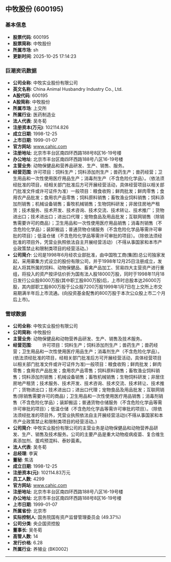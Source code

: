 ## 中牧股份 (600195)

### 基本信息

- **股票代码**: 600195
- **股票简称**: 中牧股份
- **所属市场**: sh
- **更新时间**: 2025-10-25 17:14:23

### 巨潮资讯数据

- **公司全称**: 中牧实业股份有限公司
- **英文名称**: China Animal Husbandry Industry Co., Ltd.
- **A股代码**: 600195
- **A股简称**: 中牧股份
- **所属市场**: 上交所
- **所属行业**: 医药制造业
- **法人代表**: 吴冬荀
- **注册资本(万元)**: 102114.826
- **成立日期**: 1998-12-25
- **上市日期**: 1999-01-07
- **官方网站**: www.cahic.com
- **注册地址**: 北京市丰台区南四环西路188号8区16-19号楼
- **办公地址**: 北京市丰台区南四环西路188号八区16-19号楼
- **主营业务**: 动物保健品和营养品研发、生产、销售、服务。
- **经营范围**: 许可项目：饲料生产；饲料添加剂生产；兽药生产；兽药经营；卫生用品和一次性使用医疗用品生产；消毒剂生产（不含危险化学品）。（依法须经批准的项目，经相关部门批准后方可开展经营活动，具体经营项目以相关部门批准文件或许可证件为准）一般项目：粮食收购；鲜肉批发；鲜肉零售；食用农产品批发；食用农产品零售；饲料原料销售；畜牧渔业饲料销售；饲料添加剂销售；机械设备销售；畜牧机械销售；生物饲料研发；非居住房地产租赁；技术服务、技术开发、技术咨询、技术交流、技术转让、技术推广；货物进出口；技术进出口；进出口代理；宠物食品及用品批发；互联网销售（除销售需要许可的商品）；卫生用品和一次性使用医疗用品销售；消毒剂销售（不含危险化学品）；装卸搬运；普通货物仓储服务（不含危险化学品等需许可审批的项目）；低温仓储（不含危险化学品等需许可审批的项目）。（除依法须经批准的项目外，凭营业执照依法自主开展经营活动）（不得从事国家和本市产业政策禁止和限制类项目的经营活动。）
- **公司简介**: 公司是1998年6月经农业部批准，由中国牧工商(集团)总公司独家发起，采用募集方式设立的股份有限公司，并于1998年12月25日注册成立，发起人将其所属的饲料、动物保健品、畜禽产品加工、贸易四大主营资产进行重组，将投入的资产按评估价折为国有法人股18000万股，同时于1998年11月18日发行公众股8000万股(其中职工股800万股)后，上市时总股本达26000万股，其内部职工股800万股于公众股7200万股1999年1月7日在上交所上市交易期满半年后上市流通。(向投资基金配售的800万股于本次公众股上市二个月后上市)。

### 雪球数据

- **公司全称**: 中牧实业股份有限公司
- **公司简称**: 中牧股份
- **主营业务**: 动物保健品和动物营养品研发、生产、销售及技术服务。
- **经营范围**: 　　许可项目：饲料生产；饲料添加剂生产；兽药生产；兽药经营；卫生用品和一次性使用医疗用品生产；消毒剂生产（不含危险化学品）。(依法须经批准的项目，经相关部门批准后方可开展经营活动，具体经营项目以相关部门批准文件或许可证件为准)一般项目：粮食收购；鲜肉批发；鲜肉零售；食用农产品批发；食用农产品零售；饲料原料销售；畜牧渔业饲料销售；饲料添加剂销售；机械设备销售；畜牧机械销售；生物饲料研发；非居住房地产租赁；技术服务、技术开发、技术咨询、技术交流、技术转让、技术推广；货物进出口；技术进出口；进出口代理；宠物食品及用品批发；互联网销售(除销售需要许可的商品)；卫生用品和一次性使用医疗用品销售；消毒剂销售（不含危险化学品）；装卸搬运；普通货物仓储服务（不含危险化学品等需许可审批的项目）；低温仓储（不含危险化学品等需许可审批的项目）。（除依法须经批准的项目外，凭营业执照依法自主开展经营活动)(不得从事国家和本市产业政策禁止和限制类项目的经营活动。)
- **公司简介**: 中牧实业股份有限公司的主营业务是动物保健品和动物营养品研发、生产、销售及技术服务。公司的主要产品是重大动物疫病疫苗、复合维生素添加剂、蛋鸡预混料、泰妙菌素。
- **法人代表**: 吴冬荀
- **总经理**: 李寅
- **董秘**: 焦洁
- **成立日期**: 1998-12-25
- **注册资本(元)**: 102114.83万元
- **员工人数**: 4299
- **官方网站**: www.cahic.com
- **注册地址**: 北京市丰台区南四环西路188号八区16-19号楼
- **办公地址**: 北京市丰台区南四环西路188号8区16-19号楼
- **上市日期**: 1999-01-07
- **所属省份**: 北京市
- **实际控制人**: 国务院国有资产监督管理委员会 (49.37%)
- **公司分类**: 央企国资控股
- **董事长**: 吴冬荀
- **高管人数**: 14
- **发行价格**: 6.28
- **所属行业**: 养殖业 (BK0002)

---